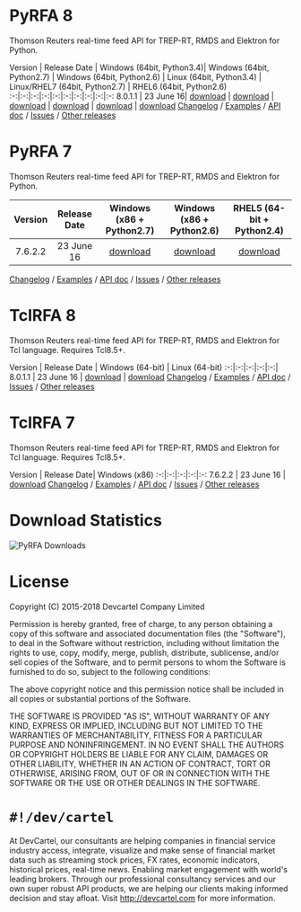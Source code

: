 # PyRFA 8
Thomson Reuters real-time feed API for TREP-RT, RMDS and Elektron for Python.

Version | Release Date | Windows (64bit, Python3.4)| Windows (64bit, Python2.7) | Windows (64bit, Python2.6) | Linux (64bit, Python3.4) | Linux/RHEL7 (64bit, Python2.7) | RHEL6 (64bit, Python2.6)
:-:|:-:|:-:|:-:|:-:|:-:|:-:|:-:|:-:|:-:
8.0.1.1 | 23 June 16| [download](https://github.com/devcartel/thomsonreuters/releases/download/pyrfa8.0.1.1/pyrfa8.0.1.1-win32-x86_64-py34.zip) |  [download](https://github.com/devcartel/thomsonreuters/releases/download/pyrfa8.0.1.1/pyrfa8.0.1.1-win32-x86_64-py27.zip) | [download](https://github.com/devcartel/thomsonreuters/releases/download/pyrfa8.0.1.1/pyrfa8.0.1.1-win32-x86_64-py26.zip) | [download](https://github.com/devcartel/thomsonreuters/releases/download/pyrfa8.0.1.1/pyrfa8.0.1.1-linux-x86_64-py34.zip) | [download](https://github.com/devcartel/thomsonreuters/releases/download/pyrfa8.0.1.1/pyrfa8.0.1.1-linux-x86_64-py27.zip) | [download](https://github.com/devcartel/thomsonreuters/releases/download/pyrfa8.0.1.1/pyrfa8.0.1.1-rhel64-gcc447-x86_64-py26.zip)
[Changelog](https://github.com/devcartel/thomsonreuters/blob/master/PYRFA8.md#changelog) / [Examples](https://github.com/devcartel/thomsonreuters/blob/master/PYRFA8.md#example) / [API doc](https://github.com/devcartel/thomsonreuters/blob/master/PYRFA8.md) / [Issues](https://github.com/devcartel/thomsonreuters/issues) / [Other releases](https://github.com/devcartel/thomsonreuters/releases)

# PyRFA 7
Thomson Reuters real-time feed API for TREP-RT, RMDS and Elektron for Python.

Version | Release Date | Windows (x86 + Python2.7) | Windows (x86 + Python2.6) | RHEL5 (64-bit + Python2.4)
:-:|:-:|:-:|:-:|:-:
7.6.2.2 | 23 June 16 | [download](https://github.com/devcartel/thomsonreuters/releases/download/pyrfa7.6.2.2/pyrfa7.6.2.2-win32-x86-py27.zip)| [download](https://github.com/devcartel/thomsonreuters/releases/download/pyrfa7.6.2.2/pyrfa7.6.2.2-win32-x86-py26.zip) | [download](https://github.com/devcartel/thomsonreuters/releases/download/pyrfa7.6.2.2/pyrfa7.6.2.2-rhel5-gcc412-x86_64-py24.zip)
[Changelog](https://github.com/devcartel/thomsonreuters/blob/master/PYRFA7.md#changelog) / [Examples](https://github.com/devcartel/thomsonreuters/blob/master/PYRFA7.md#example) / [API doc](https://github.com/devcartel/thomsonreuters/blob/master/PYRFA7.md) / [Issues](https://github.com/devcartel/thomsonreuters/issues) / [Other releases](https://github.com/devcartel/thomsonreuters/releases)

# TclRFA 8
Thomson Reuters real-time feed API for TREP-RT, RMDS and Elektron for Tcl language. Requires Tcl8.5+.

Version | Release Date | Windows (64-bit) | Linux (64-bit)
:-:|:-:|:-:|:-:|:-:|
8.0.1.1 | 23 June 16 | [download](https://github.com/devcartel/thomsonreuters/releases/download/tclrfa8.0.1.1/tclrfa8.0.1.1-win32-ix86_64.zip)  | [download](https://github.com/devcartel/thomsonreuters/releases/download/tclrfa8.0.1.1/tclrfa8.0.1.1-linux-x86_64.zip)
[Changelog](https://github.com/devcartel/thomsonreuters/blob/master/TCLRFA8.md#changelog) / [Examples](https://github.com/devcartel/thomsonreuters/blob/master/TCLRFA8.md#example) / [API doc](https://github.com/devcartel/thomsonreuters/blob/master/TCLRFA8.md) / [Issues](https://github.com/devcartel/thomsonreuters/issues) / [Other releases](https://github.com/devcartel/thomsonreuters/releases)

# TclRFA 7
Thomson Reuters real-time feed API for TREP-RT, RMDS and Elektron for Tcl language. Requires Tcl8.5+.

Version | Release Date| Windows (x86)
:-:|:-:|:-:|:-:|:-:
7.6.2.2 | 23 June 16 | [download](https://github.com/devcartel/thomsonreuters/releases/download/tclrfa7.6.2.2/tclrfa7.6.2.2-win32-ix86.zip)
[Changelog](https://github.com/devcartel/thomsonreuters/blob/master/TCLRFA7.md#changelog) / [Examples](https://github.com/devcartel/thomsonreuters/blob/master/TCLRFA7.md#example) / [API doc](https://github.com/devcartel/thomsonreuters/blob/master/TCLRFA7.md) / [Issues](https://github.com/devcartel/thomsonreuters/issues) / [Other releases](https://github.com/devcartel/thomsonreuters/releases)

# Download Statistics
![PyRFA Downloads](https://cloud.githubusercontent.com/assets/3415706/15391563/fb9a0c4e-1deb-11e6-8f23-776fb7adb798.png "Updated on 19 May 2016")

# License
Copyright (C) 2015-2018 Devcartel Company Limited

Permission is hereby granted, free of charge, to any person obtaining a copy of this software and associated documentation files (the "Software"), to deal in the Software without restriction, including without limitation the rights to use, copy, modify, merge, publish, distribute, sublicense, and/or sell copies of the Software, and to permit persons to whom the Software is furnished to do so, subject to the following conditions:

The above copyright notice and this permission notice shall be included in all copies or substantial portions of the Software.

THE SOFTWARE IS PROVIDED "AS IS", WITHOUT WARRANTY OF ANY KIND, EXPRESS OR IMPLIED, INCLUDING BUT NOT LIMITED TO THE WARRANTIES OF MERCHANTABILITY, FITNESS FOR A PARTICULAR PURPOSE AND NONINFRINGEMENT. IN NO EVENT SHALL THE AUTHORS OR COPYRIGHT HOLDERS BE LIABLE FOR ANY CLAIM, DAMAGES OR OTHER LIABILITY, WHETHER IN AN ACTION OF CONTRACT, TORT OR OTHERWISE, ARISING FROM, OUT OF OR IN CONNECTION WITH THE SOFTWARE OR THE USE OR OTHER DEALINGS IN THE SOFTWARE.

`#!/dev/cartel`
===============
At DevCartel, our consultants are helping companies in financial service industry access, integrate, visualize and make sense of financial market data such as streaming stock prices, FX rates, economic indicators, historical prices, real-time news. Enabling market engagement with world's leading brokers. Through our professional consultancy services and our own super robust API products, we are helping our clients making informed decision and stay afloat. Visit http://devcartel.com for more information.